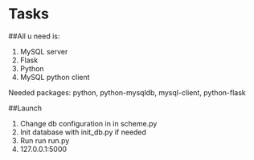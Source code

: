Tasks
=====

##All u need is:
	
1. MySQL server
2. Flask
3. Python
4. MySQL python client

Needed packages: python, python-mysqldb, mysql-client, python-flask

##Launch

1. Change db configuration in in scheme.py
2. Init database with init_db.py if needed
3. Run run run.py
4. 127.0.0.1:5000
